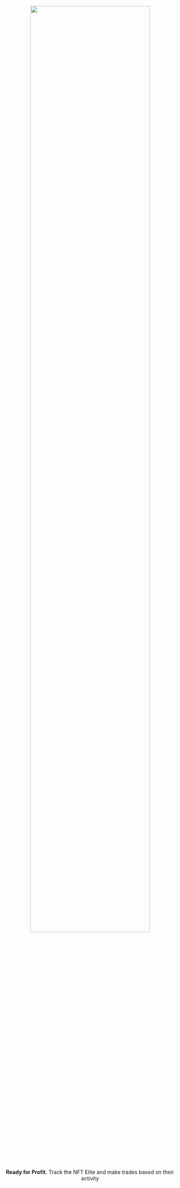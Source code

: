 <p align="center">
    <a href="https://dakko.ai">
        <img width="80%" src="https://imgur.com/FGQVUCd.png"/>
    </a>
</p>
<p align="center">
  <b>Ready for Profit.</b> Track the NFT Elite and make trades based on their activity
</p>
